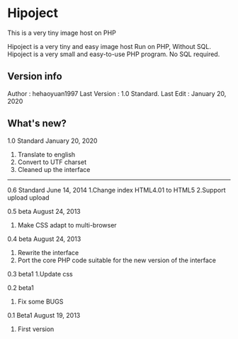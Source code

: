 Hipoject
========

This is a very tiny image host on PHP

Hipoject is a very tiny and easy image host
Run on PHP, Without SQL.
Hipoject is a very small and easy-to-use PHP program.
No SQL required.

Version info
--------
Author : hehaoyuan1997
Last Version : 1.0 Standard.
Last Edit : January 20, 2020

What's new?
--------
1.0 Standard January 20, 2020
1. Translate to english
2. Convert to UTF charset
3. Cleaned up the interface

--------
0.6 Standard June 14, 2014
1.Change index HTML4.01 to HTML5
2.Support upload upload

0.5 beta August 24, 2013
1. Make CSS adapt to multi-browser

0.4 beta August 24, 2013
1. Rewrite the interface
2. Port the core PHP code suitable for the new version of the interface

0.3 beta1
1.Update css

0.2 beta1
1. Fix some BUGS

0.1 Beta1 August 19, 2013
1. First version

